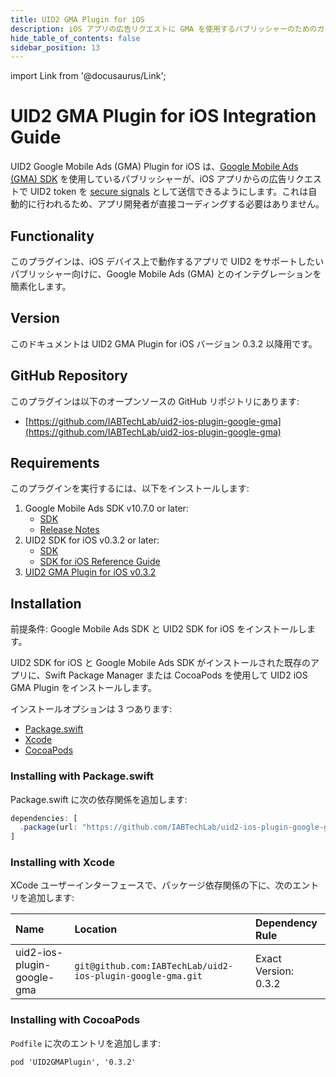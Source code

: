 ```yaml
---
title: UID2 GMA Plugin for iOS
description: iOS アプリの広告リクエストに GMA を使用するパブリッシャーのためのガイド。
hide_table_of_contents: false
sidebar_position: 13
---
```


import Link from '@docusaurus/Link';

# UID2 GMA Plugin for iOS Integration Guide

UID2 Google Mobile Ads (GMA) Plugin for iOS は、[Google Mobile Ads (GMA) SDK](https://developers.google.com/ad-manager/mobile-ads-sdk) を使用しているパブリッシャーが、iOS アプリからの広告リクエストで <Link href="../ref-info/glossary-uid#gl-uid2-token">UID2 token</Link> を [secure signals](https://support.google.com/admob/answer/11556288) として送信できるようにします。これは自動的に行われるため、アプリ開発者が直接コーディングする必要はありません。

## Functionality

このプラグインは、iOS デバイス上で動作するアプリで UID2 をサポートしたいパブリッシャー向けに、Google Mobile Ads (GMA) とのインテグレーションを簡素化します。

## Version

<!-- As of 2023-07-15 -->

このドキュメントは UID2 GMA Plugin for iOS バージョン 0.3.2 以降用です。

## GitHub Repository

このプラグインは以下のオープンソースの GitHub リポジトリにあります:

- [https://github.com/IABTechLab/uid2-ios-plugin-google-gma](https://github.com/IABTechLab/uid2-ios-plugin-google-gma)

## Requirements 

このプラグインを実行するには、以下をインストールします:

1. Google Mobile Ads SDK v10.7.0 or later:
   - [SDK](https://developers.google.com/admob/ios)
   - [Release Notes](https://developers.google.com/admob/ios/rel-notes)
1. UID2 SDK for iOS v0.3.2 or later:
   - [SDK](https://github.com/IABTechLab/uid2-ios-sdk)
   - [SDK for iOS Reference Guide](../sdks/sdk-ref-ios.md)
1. [UID2 GMA Plugin for iOS v0.3.2](https://github.com/IABTechLab/uid2-ios-plugin-google-gma)

## Installation

前提条件: Google Mobile Ads SDK と UID2 SDK for iOS をインストールします。

UID2 SDK for iOS と Google Mobile Ads SDK がインストールされた既存のアプリに、Swift Package Manager または CocoaPods を使用して UID2 iOS GMA Plugin をインストールします。

インストールオプションは 3 つあります:

-   [Package.swift](#installing-with-packageswift)
-   [Xcode](#installing-with-xcode)
-   [CocoaPods](#installing-with-cocoapods)

### Installing with Package.swift

Package.swift に次の依存関係を追加します:

```js
dependencies: [
  .package(url: "https://github.com/IABTechLab/uid2-ios-plugin-google-gma.git", exact: "0.3.2")
]
```

### Installing with Xcode

XCode ユーザーインターフェースで、パッケージ依存関係の下に、次のエントリを追加します:

| Name | Location | Dependency Rule                         |
| :--- | :--- |:----------------------------------------| 
| uid2-ios-plugin-google-gma | `git@github.com:IABTechLab/uid2-ios-plugin-google-gma.git` | Exact Version: 0.3.2 |

### Installing with CocoaPods

`Podfile` に次のエントリを追加します:

```
pod 'UID2GMAPlugin', '0.3.2'
```
